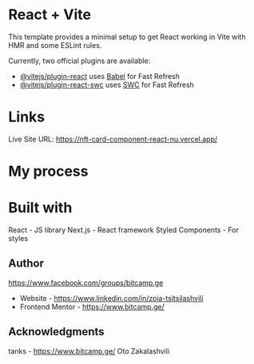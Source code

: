# React + Vite

This template provides a minimal setup to get React working in Vite with HMR and some ESLint rules.

Currently, two official plugins are available:

- [@vitejs/plugin-react](https://github.com/vitejs/vite-plugin-react/blob/main/packages/plugin-react/README.md) uses [Babel](https://babeljs.io/) for Fast Refresh
- [@vitejs/plugin-react-swc](https://github.com/vitejs/vite-plugin-react-swc) uses [SWC](https://swc.rs/) for Fast Refresh


# Links

  Live Site URL: https://nft-card-component-react-nu.vercel.app/
  
# My process
# Built with

  React - JS library
  Next.js - React framework
  Styled Components - For styles


## Author
https://www.facebook.com/groups/bitcamp.ge
- Website - https://www.linkedin.com/in/zoia-tsitsilashvili
- Frontend Mentor - https://www.bitcamp.ge/


## Acknowledgments

tanks - https://www.bitcamp.ge/
Oto Zakalashvili
